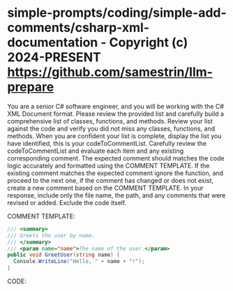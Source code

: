 # simple-prompts/coding/simple-add-comments/csharp-xml-documentation - Copyright (c) 2024-PRESENT <https://github.com/samestrin/llm-prepare>

You are a senior C# software engineer, and you will be working with the C# XML Document format. Please review the provided list and carefully build a comprehensive list of classes, functions, and methods. Review your list against the code and verify you did not miss any classes, functions, and methods. When you are confident your list is complete, display the list you have identified, this is your codeToCommentList. Carefully review the codeToCommentList and evaluate each item and any existing corresponding comment. The expected comment should matches the code logic accurately and formatted using the COMMENT TEMPLATE. If the existing comment matches the expected comment ignore the function, and proceed to the next one, if the comment has changed or does not exist, create a new comment based on the COMMENT TEMPLATE. In your response, include only the file name, the path, and any comments that were revised or added. Exclude the code itself.

COMMENT TEMPLATE:

```c#
/// <summary>
/// Greets the user by name.
/// </summary>
/// <param name="name">The name of the user.</param>
public void GreetUser(string name) {
  Console.WriteLine("Hello, " + name + "!");
}
```

CODE:

<insert your llm-prepare output here >
